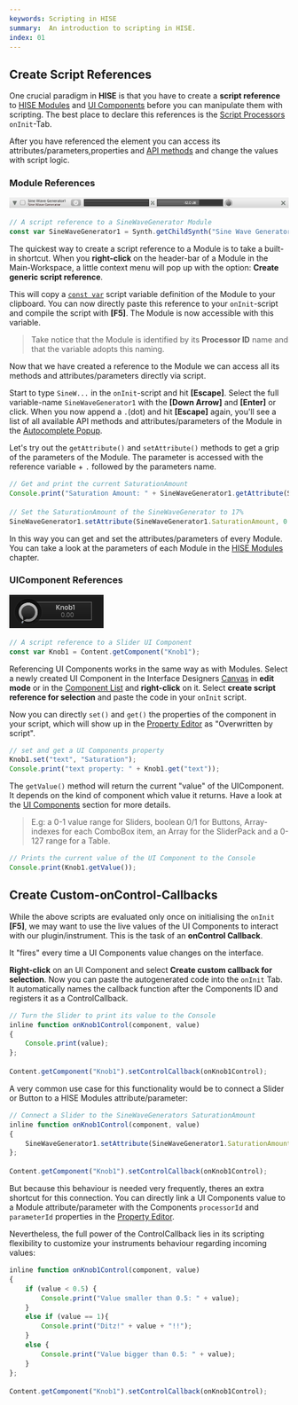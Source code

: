```yaml
---
keywords: Scripting in HISE
summary:  An introduction to scripting in HISE.
index: 01
---
```



## Create Script References

One crucial paradigm in **HISE** is that you have to create a **script reference** to [HISE Modules](/hise-modules) and [UI Components](/ui-components) before you can manipulate them with scripting. The best place to declare this references is the [Script Processors](/hise-modules/midi-processors/list/scriptprocessor) `onInit`-Tab.

After you have referenced the element you can access its attributes/parameters,properties and [API methods](/scripting/scripting-api) and change the values with script logic.  

### Module References

![sinewave-topbar](images/custom/sinewave-topbar.png)

```javascript
// A script reference to a SineWaveGenerator Module 
const var SineWaveGenerator1 = Synth.getChildSynth("Sine Wave Generator1");
```

The quickest way to create a script reference to a Module is to take a built-in shortcut. When you **right-click** on the header-bar of a Module in the Main-Workspace, a little context menu will pop up with the option: **Create generic script reference**. 

This will copy a [`const var`](/scripting/scripting-in-hise/additions-in-hise#const-variables) script variable definition of the Module to your clipboard. You can now directly paste this reference to your `onInit`-script and compile the script with **[F5]**. The Module is now accessible with this variable.

>Take notice that the Module is identified by its **Processor ID** name and that the variable adopts this naming.

Now that we have created a reference to the Module we can access all its methods and attributes/parameters directly via script. 

Start to type `SineW...` in the `onInit`-script and hit **[Escape]**. Select the full variable-name `SineWaveGenerator1` with the **[Down Arrow]** and **[Enter]** or click. When you now append a `.`(dot) and hit **[Escape]** again, you'll see a list of all available API methods and attributes/parameters of the Module in the [Autocomplete Popup](/working-with-hise/workspaces/scripting-workspace/code-editor#autocomplete-popup-[esc]).

Let's try out the `getAttribute()` and `setAttribute()` methods to get a grip of the parameters of the Module. The parameter is accessed with the reference variable + `.` followed by the parameters name. 

```javascript
// Get and print the current SaturationAmount
Console.print("Saturation Amount: " + SineWaveGenerator1.getAttribute(SineWaveGenerator1.SaturationAmount));

// Set the SaturationAmount of the SineWaveGenerator to 17%
SineWaveGenerator1.setAttribute(SineWaveGenerator1.SaturationAmount, 0.17);
```

In this way you can get and set the attributes/parameters of every Module. You can take a look at the parameters of each Module in the [HISE Modules](/hise-modules) chapter. 

### UIComponent References

![knob1](images/custom/knob1.png)

```javascript
// A script reference to a Slider UI Component
const var Knob1 = Content.getComponent("Knob1");
```

Referencing UI Components works in the same way as with Modules. Select a newly created UI Component in the Interface Designers [Canvas](/working-with-hise/workspaces/scripting-workspace/canvas#canvas) in **edit mode** or in the [Component List](/working-with-hise/workspaces/scripting-workspace/canvas#component-list) and **right-click** on it. Select **create script reference for selection** and paste the code in your `onInit` script.  

Now you can directly `set()` and `get()` the properties of the component in your script, which will show up in the [Property Editor](/working-with-hise/workspaces/scripting-workspace/canvas#property-editor) as "Overwritten by script". 

```javascript
// set and get a UI Components property
Knob1.set("text", "Saturation");
Console.print("text property: " + Knob1.get("text"));
```

The `getValue()` method will return the current "value" of the UIComponent. It depends on the kind of component which value it returns. Have a look at the [UI Components](/ui-components) section for more details.

> E.g: a 0-1 value range for Sliders, boolean 0/1 for Buttons, Array-indexes for each ComboBox item, an Array for the SliderPack and a 0-127 range for a Table.

```javascript
// Prints the current value of the UI Component to the Console
Console.print(Knob1.getValue());
```

## Create Custom-onControl-Callbacks

While the above scripts are evaluated only once on initialising the `onInit` **[F5]**, we may want to use the live values of the UI Components to interact with our plugin/instrument. This is the task of an **onControl Callback**.

It "fires" every time a UI Components value changes on the interface.

**Right-click** on an UI Component and select **Create custom callback for selection**. Now you can paste the autogenerated code into the `onInit` Tab. It automatically names the callback function after the Components ID and registers it as a ControlCallback.  

```javascript
// Turn the Slider to print its value to the Console
inline function onKnob1Control(component, value)
{
	Console.print(value);
};

Content.getComponent("Knob1").setControlCallback(onKnob1Control);
```

A very common use case for this functionality would be to connect a Slider or Button to a HISE Modules attribute/parameter: 

```javascript
// Connect a Slider to the SineWaveGenerators SaturationAmount
inline function onKnob1Control(component, value)
{
    SineWaveGenerator1.setAttribute(SineWaveGenerator1.SaturationAmount, value);
};

Content.getComponent("Knob1").setControlCallback(onKnob1Control);
```
But because this behaviour is needed very frequently, theres an extra shortcut for this connection. You can directly link a UI Components value to a Module attribute/parameter with the Components `processorId` and `parameterId` properties in the [Property Editor](/working-with-hise/workspaces/scripting-workspace/canvas#property-editor). 


Nevertheless, the full power of the ControlCallback lies in its scripting flexibility to customize your instruments behaviour regarding incoming values:

```javascript
inline function onKnob1Control(component, value)
{
    if (value < 0.5) {
        Console.print("Value smaller than 0.5: " + value);
    }
    else if (value == 1){
        Console.print("Ditz!" + value + "!!");
    }
    else {
        Console.print("Value bigger than 0.5: " + value);
    }
};

Content.getComponent("Knob1").setControlCallback(onKnob1Control);
```